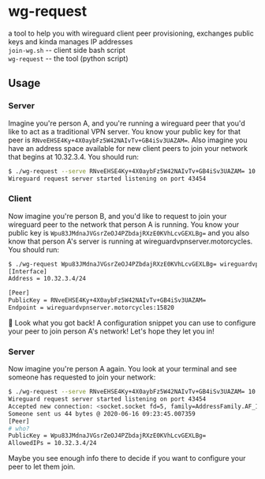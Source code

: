 # wg-request
a tool to help you with wireguard client peer provisioning, exchanges public keys and kinda manages IP addresses  
`join-wg.sh` -- client side bash script  
`wg-request` -- the tool (python script)

## Usage
### Server
Imagine you're person A, and you're running a wireguard peer that you'd like to act as a traditional VPN server. You know your public key for that peer is `RNveEHSE4Ky+4X0aybFz5W42NAIvTv+GB4iSv3UAZAM=`. Also imagine you have an address space available for new client peers to join your network that begins at 10.32.3.4. You should run:
```bash
$ ./wg-request --serve RNveEHSE4Ky+4X0aybFz5W42NAIvTv+GB4iSv3UAZAM= 10.32.3.4
Wireguard request server started listening on port 43454
```

### Client
Now imagine you're person B, and you'd like to request to join your wireguard peer to the network that person A is running. You know your public key is `Wpu83JMdnaJVGsrZeOJ4PZbdajRXzE0KVhLcvGEXLBg=` and you also know that person A's server is running at wireguardvpnserver.motorcycles. You should run:
```bash
$ ./wg-request Wpu83JMdnaJVGsrZeOJ4PZbdajRXzE0KVhLcvGEXLBg= wireguardvpnserver.motorcycles
[Interface]
Address = 10.32.3.4/24

[Peer]
PublicKey = RNveEHSE4Ky+4X0aybFz5W42NAIvTv+GB4iSv3UAZAM=
Endpoint = wireguardvpnserver.motorcycles:15820
```
:tada: Look what you got back! A configuration snippet you can use to configure your peer to join person A's network! Let's hope they let you in!

### Server
Now imagine you're person A again. You look at your terminal and see someone has requested to join your network:
```bash
$ ./wg-request --serve RNveEHSE4Ky+4X0aybFz5W42NAIvTv+GB4iSv3UAZAM= 10.32.3.4
Wireguard request server started listening on port 43454
Accepted new connection: <socket.socket fd=5, family=AddressFamily.AF_INET, type=SocketKind.SOCK_STREAM, proto=0, laddr=('25.8.170.217', 43454), raddr=('55.15.100.23', 60358)> from ip ('55.15.100.23', 60358)
Someone sent us 44 bytes @ 2020-06-16 09:23:45.007359
[Peer]
# who?
PublicKey = Wpu83JMdnaJVGsrZeOJ4PZbdajRXzE0KVhLcvGEXLBg=
AllowedIPs = 10.32.3.4/24
```
Maybe you see enough info there to decide if you want to configure your peer to let them join.
